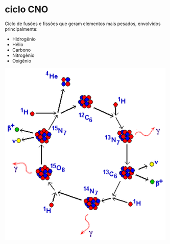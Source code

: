 # ciclo CNO

Ciclo de fusões e fissões que geram elementos mais pesados, envolvidos principalmente:

- Hidrogênio
- Hélio
- Carbono
- Nitrogênio
- Oxigênio

![Esquema do ciclo CNO](image-60.png)
